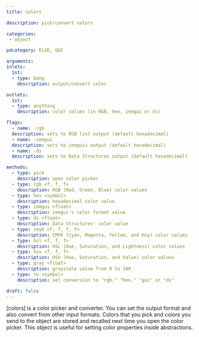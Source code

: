 ```yaml
---
title: colors

description: pick/convert colors

categories:
 - object

pdcategory: ELSE, GUI

arguments:
inlets:
  1st:
  - type: bang
    description: output/convert color

outlets:
  1st:
  - type: anything
    description: color values (in RGB, hex, iemgui or ds)

flags:
  - name: -rgb
  description: sets to RGB list output (default hexadecimal)
  - name: -iemgui
  description: sets to iemguis output (default hexadecimal)
  - name: -ds
  description: sets to Data Structures output (default hexadecimal)

methods:
  - type: pick
    description: open color picker
  - type: rgb <f, f, f>
    description: RGB (Red, Green, Blue) color values
  - type: hex <symbol>
    description: hexadecimal color value
  - type: iemgui <float>
    description: iemgui's color format value
  - type: ds <float>
    description: Data Structures' color value
  - type: cmyk <f, f, f, f>
    description: CMYK (Cyan, Magenta, Yellow, and Key) color values
  - type: hsl <f, f, f>
    description: HSL (Hue, Saturation, and Lightness) color values
  - type: hsv <f, f, f>
    description: HSV (Hue, Saturation, and Value) color values
  - type: gray <float>
    description: grayscale value from 0 to 100
  - type: to <symbol>
    description: set conversion to "rgb," "hex," "gui" or "ds"

draft: false
---
```


[colors] is a color picker and converter. You can set the output format and also convert from other input formats. Colors that you pick and colors you send to the object are stored and recalled next time you open the color picker. This object is useful for setting color properties inside abstractions.
